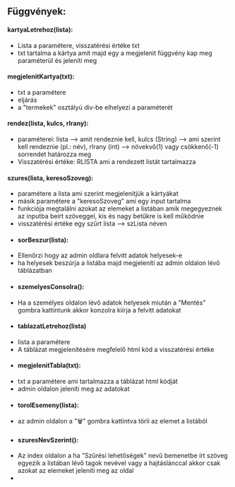 ## Függvények:

#### kartyaLetrehoz(lista):
- Lista a paramétere, visszatérési értéke txt
- txt tartalma a kártya amit majd egy a megjelenit függvény kap meg paraméterül és jeleníti meg
#### megjelenitKartya(txt):
- txt a paramétere
- eljárás
- a "termekek" osztályú div-be elhelyezi a paraméterét
#### rendez(lista, kulcs, rIrany):
- paraméterei: lista --> amit rendeznie kell, kulcs (String) --> ami szerint kell rendeznie (pl.: név), rIrany (int) --> növekvő(1) vagy csökkenő(-1) sorrendet határozza meg
- Visszatérési értéke: RLISTA ami a rendezett listát tartalmazza
#### szures(lista, keresoSzoveg):
- paramétere a lista ami szerint megjelenítjük a kártyákat
- másik paramétere a "keresoSzoveg" ami egy input tartalma
- funkciója megtalálni azokat az elemeket a listában amik megegyeznek az inputba beírt szöveggel, kis és nagy betűkre is kell működnie
- visszatérési értéke egy szűrt lista --> szLista néven
- #### sorBeszur(lista):
- Ellenőrzi hogy az admin oldlara felvitt adatok helyesek-e
- ha helyesek beszúrja a listába majd megjeleníti az admin oldalon lévő táblázatban
- #### szemelyesConsolra():
- Ha a személyes oldalon lévő adatok helyesek miután a "Mentés" gombra kattintunk akkor konzolra kiírja a felvitt adatokat
- #### tablazatLetrehoz(lista)
- lista a paramétere
- A táblázat megjelenítésére megfelelő html kód a visszatérési értéke
- #### megjelenitTabla(txt):
- txt a paramétere ami tartalmazza a táblázat html kódját
- admin oldalon jeleníti meg az adatokat
- #### torolEsemeny(lista):
- az admin oldalon a "🗑" gombra kattintva törli az elemet a listából
- #### szuresNevSzerint():
- Az index oldalon a ha "Szűrési lehetőségek" nevű bemenetbe írt szöveg egyezik a listában lévő tagok nevével vagy a hajtáslánccal akkor csak azokat az elemeket jeleníti meg az oldal
- 
